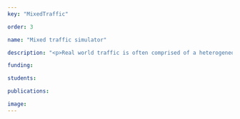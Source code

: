 ```yaml
---
key: "MixedTraffic"

order: 3

name: "Mixed traffic simulator"

description: "<p>Real world traffic is often comprised of a heterogeneous mixture of vehicle types (cars, trucks, SUVs, etc.) on multi-lane roads that allows lane changing; in real-world scenarios, stop-and-go waves appear affecting the efficiency of travel. It is often difficult to model such real-world systems due to the heterogenous nature of the traffic, with different vehicle dynamics depending on the vehicle type - even expanding to vehicle interaction types. We create a traffic simulator for mixed, car-truck traffic on multi-lane roads with lane changing. Each vehicle is follows Bando-FTL dynamics, with lane changing behaviour depending on safety and incentive conditions. The simulator gives the opportunity to introduce "control vehicles" into traffic in an attempt to prevent the formation or dissipate existing stop-and-go waves.</p>"

funding: 

students: 

publications: 

image: 
---
```

